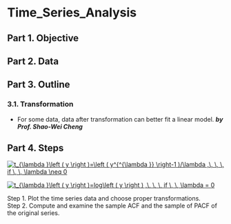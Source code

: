 # Time_Series_Analysis
## Part 1. Objective
## Part 2. Data
## Part 3. Outline
### 3.1. Transformation
- For some data, data after transformation can better fit a linear model. ***by Prof. Shao-Wei Cheng***  



## Part 4. Steps

<a href="https://www.codecogs.com/eqnedit.php?latex=t_{\lambda&space;}\left&space;(&space;y&space;\right&space;)=\left&space;(&space;y^{^{\lambda&space;}}&space;\right-1&space;)/\lambda&space;,\,&space;\,&space;\,&space;if&space;\,&space;\,&space;\lambda&space;\neq&space;0" target="_blank"><img src="https://latex.codecogs.com/gif.latex?t_{\lambda&space;}\left&space;(&space;y&space;\right&space;)=\left&space;(&space;y^{^{\lambda&space;}}&space;\right-1&space;)/\lambda&space;,\,&space;\,&space;\,&space;if&space;\,&space;\,&space;\lambda&space;\neq&space;0" title="t_{\lambda }\left ( y \right )=\left ( y^{^{\lambda }} \right-1 )/\lambda ,\, \, \, if \, \, \lambda \neq 0" /></a>

<a href="https://www.codecogs.com/eqnedit.php?latex=t_{\lambda&space;}\left&space;(&space;y&space;\right&space;)=log\left&space;(&space;y&space;\right&space;)&space;,\,&space;\,&space;\,&space;if&space;\,&space;\,&space;\lambda&space;=&space;0" target="_blank"><img src="https://latex.codecogs.com/gif.latex?t_{\lambda&space;}\left&space;(&space;y&space;\right&space;)=log\left&space;(&space;y&space;\right&space;)&space;,\,&space;\,&space;\,&space;if&space;\,&space;\,&space;\lambda&space;=&space;0" title="t_{\lambda }\left ( y \right )=log\left ( y \right ) ,\, \, \, if \, \, \lambda = 0" /></a>

Step 1. Plot the time series data and choose proper transformations.  
Step 2. Compute and examine the sample ACF and the sample of PACF of the original series.
